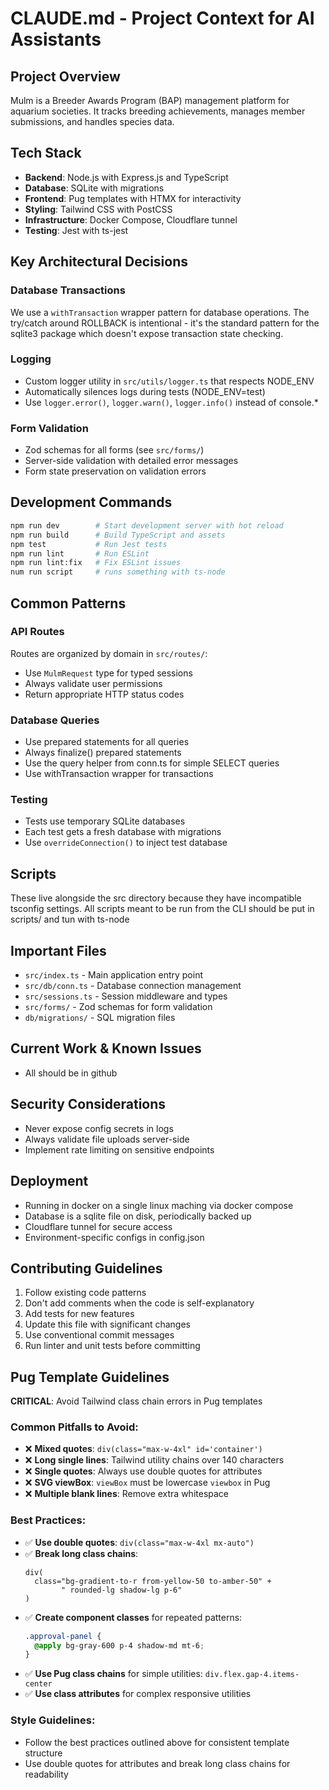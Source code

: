 # CLAUDE.md - Project Context for AI Assistants

## Project Overview
Mulm is a Breeder Awards Program (BAP) management platform for aquarium societies. It tracks breeding achievements, manages member submissions, and handles species data.

## Tech Stack
- **Backend**: Node.js with Express.js and TypeScript
- **Database**: SQLite with migrations
- **Frontend**: Pug templates with HTMX for interactivity
- **Styling**: Tailwind CSS with PostCSS
- **Infrastructure**: Docker Compose, Cloudflare tunnel
- **Testing**: Jest with ts-jest

## Key Architectural Decisions

### Database Transactions
We use a `withTransaction` wrapper pattern for database operations. The try/catch around ROLLBACK is intentional - it's the standard pattern for the sqlite3 package which doesn't expose transaction state checking.

### Logging
- Custom logger utility in `src/utils/logger.ts` that respects NODE_ENV
- Automatically silences logs during tests (NODE_ENV=test)
- Use `logger.error()`, `logger.warn()`, `logger.info()` instead of console.*

### Form Validation
- Zod schemas for all forms (see `src/forms/`)
- Server-side validation with detailed error messages
- Form state preservation on validation errors

## Development Commands
```bash
npm run dev        # Start development server with hot reload
npm run build      # Build TypeScript and assets
npm test           # Run Jest tests
npm run lint       # Run ESLint
npm run lint:fix   # Fix ESLint issues
num run script     # runs something with ts-node
```

## Common Patterns

### API Routes
Routes are organized by domain in `src/routes/`:
- Use `MulmRequest` type for typed sessions
- Always validate user permissions
- Return appropriate HTTP status codes

### Database Queries
- Use prepared statements for all queries
- Always finalize() prepared statements
- Use the query helper from conn.ts for simple SELECT queries
- Use withTransaction wrapper for transactions

### Testing
- Tests use temporary SQLite databases
- Each test gets a fresh database with migrations
- Use `overrideConnection()` to inject test database

## Scripts
These live alongside the src directory because they have incompatible tsconfig
settings. All scripts meant to be run from the CLI should be put in scripts/ and
tun with ts-node

## Important Files
- `src/index.ts` - Main application entry point
- `src/db/conn.ts` - Database connection management
- `src/sessions.ts` - Session middleware and types
- `src/forms/` - Zod schemas for form validation
- `db/migrations/` - SQL migration files

## Current Work & Known Issues
- All should be in github

## Security Considerations
- Never expose config secrets in logs
- Always validate file uploads server-side
- Implement rate limiting on sensitive endpoints

## Deployment
- Running in docker on a single linux maching via docker compose
- Database is a sqlite file on disk, periodically backed up
- Cloudflare tunnel for secure access
- Environment-specific configs in config.json

## Contributing Guidelines
1. Follow existing code patterns
2. Don't add comments when the code is self-explanatory
3. Add tests for new features
4. Update this file with significant changes
5. Use conventional commit messages
6. Run linter and unit tests before committing

## Pug Template Guidelines
**CRITICAL**: Avoid Tailwind class chain errors in Pug templates

### Common Pitfalls to Avoid:
- ❌ **Mixed quotes**: `div(class="max-w-4xl" id='container')` 
- ❌ **Long single lines**: Tailwind utility chains over 140 characters
- ❌ **Single quotes**: Always use double quotes for attributes
- ❌ **SVG viewBox**: `viewBox` must be lowercase `viewbox` in Pug
- ❌ **Multiple blank lines**: Remove extra whitespace

### Best Practices:
- ✅ **Use double quotes**: `div(class="max-w-4xl mx-auto")`
- ✅ **Break long class chains**:
  ```pug
  div(
    class="bg-gradient-to-r from-yellow-50 to-amber-50" +
          " rounded-lg shadow-lg p-6"
  )
  ```
- ✅ **Create component classes** for repeated patterns:
  ```css
  .approval-panel {
    @apply bg-gray-600 p-4 shadow-md mt-6;
  }
  ```
- ✅ **Use Pug class chains** for simple utilities: `div.flex.gap-4.items-center`
- ✅ **Use class attributes** for complex responsive utilities

### Style Guidelines:
- Follow the best practices outlined above for consistent template structure
- Use double quotes for attributes and break long class chains for readability

